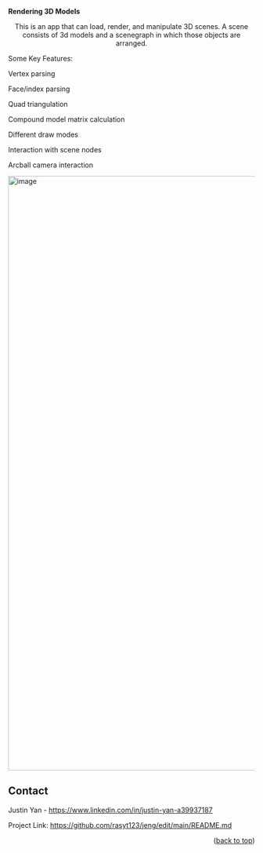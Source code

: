 **Rendering 3D Models**

<p align="center">
This is an app that can load, render, and manipulate 3D scenes. A scene consists of 3d models and a scenegraph in which those objects are arranged.

Some Key Features:

Vertex parsing

Face/index parsing

Quad triangulation

Compound model matrix calculation

Different draw modes

Interaction with scene nodes

Arcball camera interaction


</p>



<img width="1211" alt="image" src="https://user-images.githubusercontent.com/26770454/199805116-6a3e881f-0010-44d0-a79a-64bdb0ed6b69.png">


## Contact

Justin Yan - https://www.linkedin.com/in/justin-yan-a39937187

Project Link: https://github.com/rasyt123/jeng/edit/main/README.md

<p align="right">(<a href="#top">back to top</a>)</p>
